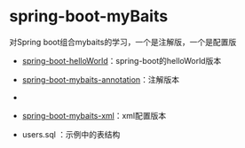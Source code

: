 spring-boot-myBaits
===========

对Spring boot组合mybaits的学习，一个是注解版，一个是配置版


- [spring-boot-helloWorld](https://github.com/ityouknow/spring-home/tree/master/spring-boot/spring-boot-helloWorld)：spring-boot的helloWorld版本

- [spring-boot-mybaits-annotation](https://github.com/ityouknow/spring-boot-starter/tree/master/mybaits-spring-boot/spring-boot-mybaits-annotation)：注解版本
- 
- [spring-boot-mybaits-xml](https://github.com/ityouknow/spring-boot-starter/tree/master/mybaits-spring-boot/spring-boot-mybaits-xml)：xml配置版本

- users.sql ：示例中的表结构